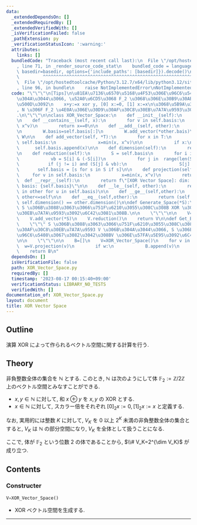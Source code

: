 ```yaml
---
data:
  _extendedDependsOn: []
  _extendedRequiredBy: []
  _extendedVerifiedWith: []
  _isVerificationFailed: false
  _pathExtension: py
  _verificationStatusIcon: ':warning:'
  attributes:
    links: []
  bundledCode: "Traceback (most recent call last):\n  File \"/opt/hostedtoolcache/Python/3.12.7/x64/lib/python3.12/site-packages/onlinejudge_verify/documentation/build.py\"\
    , line 71, in _render_source_code_stat\n    bundled_code = language.bundle(stat.path,\
    \ basedir=basedir, options={'include_paths': [basedir]}).decode()\n          \
    \         ^^^^^^^^^^^^^^^^^^^^^^^^^^^^^^^^^^^^^^^^^^^^^^^^^^^^^^^^^^^^^^^^^^^^^^^^^^^^^^^^^\n\
    \  File \"/opt/hostedtoolcache/Python/3.12.7/x64/lib/python3.12/site-packages/onlinejudge_verify/languages/python.py\"\
    , line 96, in bundle\n    raise NotImplementedError\nNotImplementedError\n"
  code: "\"\"\"\n[Tips]\n\u81EA\u7136\u6570\u5168\u4F53\u306E\u96C6\u5408 N \u306B\
    \u304A\u3044\u3066, \u52A0\u6CD5\u3068 F_2 \u3068\u306E\u30B9\u30AB\u30E9\u30FC\
    \u500D\u3092\n    x+y:=x xor y, [0] x:=0, [1] x:=x\n\u3068\u5B9A\u3081\u308B\u3068\
    , N \u306F F_2 \u4E0A\u306E\u30D9\u30AF\u30C8\u30EB\u7A7A\u9593\u306B\u306A\u308B\
    .\n\"\"\"\n\nclass XOR_Vector_Space:\n    def __init__(self):\n        self.basis=[]\n\
    \n    def __contains__(self, x):\n        for v in self.basis:\n            x=min(x,\
    \ x^v)\n        return x==0\n\n    def __add__(self, other):\n        W=XOR_Vector_Space()\n\
    \n        W.basis=self.basis[:]\n        W.add_vector(*other.bais)\n        return\
    \ W\n\n    def add_vector(self, *T):\n        for x in T:\n            for v in\
    \ self.basis:\n                x=min(x, x^v)\n\n            if x:\n          \
    \      self.basis.append(x)\n\n    def dimension(self):\n        return len(self.basis)\n\
    \n    def reduction(self):\n        S = self.basis\n        for i in range(len(S)):\n\
    \            vb = S[i] & (-S[i])\n            for j in  range(len(S)):\n     \
    \           if (j != i) and (S[j] & vb):\n                    S[j] ^= S[i]\n \
    \       self.basis = [s for s in S if s]\n\n    def projection(self, x):\n   \
    \     for v in self.basis:\n            x=min(x, x^v)\n        return x\n\n  \
    \  def __repr__(self):\n        return f\"[XOR Vector Space]: dim: {self.dimension()},\
    \ basis: {self.basis}\"\n\n    def __le__(self, other):\n        return all(u\
    \ in other for u in self.basis)\n\n    def __ge__(self,other):\n        return\
    \ other<=self\n\n    def __eq__(self,other):\n        return (self <= other) and\
    \ self.dimension() == other.dimension()\n\ndef Generate_Space(*S):\n    \"\"\"\
    \ S \u306B\u3088\u3063\u3066\u751F\u6210\u3055\u308C\u308B XOR \u30D9\u30AF\u30C8\
    \u30EB\u7A7A\u9593\u3092\u6C42\u3081\u308B.\n\n    \"\"\"\n\n    V=XOR_Vector_Space()\n\
    \    V.add_vector(*S)\n    V.reduction()\n    return V\n\ndef Get_Basis(*S):\n\
    \    \"\"\" S \u306B\u3088\u3063\u3066\u751F\u6210\u3055\u308C\u308B XOR \u30D9\
    \u30AF\u30C8\u30EB\u7A7A\u9593 V \u306B\u304A\u3044\u3066, S \u306E\u90E8\u5206\
    \u96C6\u5408\u3067\u3082\u3042\u308BV \u306E\u57FA\u5E95\u3092\u6C42\u3081\u308B\
    \n\n    \"\"\"\n\n    B=[]\n    V=XOR_Vector_Space()\n    for v in S:\n      \
    \  w=V.projection(v)\n        if w:\n            B.append(v)\n            V.basis.append(w)\n\
    \    return B\n"
  dependsOn: []
  isVerificationFile: false
  path: XOR_Vector_Space.py
  requiredBy: []
  timestamp: '2023-08-17 00:15:40+09:00'
  verificationStatus: LIBRARY_NO_TESTS
  verifiedWith: []
documentation_of: XOR_Vector_Space.py
layout: document
title: XOR Vector Space
---
```


## Outline

演算 XOR によって作られるベクトル空間に関する計算を行う.

## Theory

非負整数全体の集合を $\mathbb{N}$ とする. このとき, $\mathbb{N}$ は次のようにして体 $\mathbb{F}_2:=\mathbb{Z}/2\mathbb{Z}$ 上のベクトル空間とみなすことができる.

* $x,y \in \mathbb{N}$ に対して, 和 $x \oplus y$ を $x,y$ の XOR とする.
* $x \in \mathbb{N}$ に対して, スカラー倍をそれぞれ $[0]_2 x:=0, [1]_2x:=x$ と定義する.

なお, 実用的には整数 $K$ に対して, $V_K$ を $0$ 以上 $2^K$ 未満の非負整数全体の集合とすると, $V_K$ は $\mathbb{N}$ の部分空間になり, $V_K$ を全体として扱うことになる.

ここで, 体が $\mathbb{F}_2$ という位数 $2$ の体であることから, $\\# V_K=2^{\dim V_K}$ が成り立つ.

## Contents

### Constructer

```Python
V=XOR_Vector_Space()
```

* XOR ベクトル空間を生成する.

---
